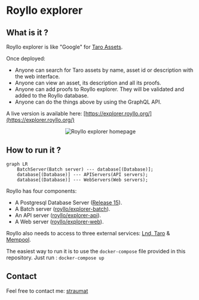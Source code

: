 # Royllo explorer

## What is it ?

Royllo explorer is like "Google" for [Taro Assets](https://docs.lightning.engineering/the-lightning-network/taro).

Once deployed:

- Anyone can search for Taro assets by name, asset id or description with the web interface.
- Anyone can view an asset, its description and all its proofs.
- Anyone can add proofs to Royllo explorer. They will be validated and added to the Royllo database.
- Anyone can do the things above by using the GraphQL API.

A live version is available here: [https://explorer.royllo.org/](https://explorer.royllo.org/)

<p align="center">
    <img    src="https://github.com/royllo/explorer/blob/development/docs/assets/images/screenshots/homepage.png?raw=true"
            alt="Royllo explorer homepage"/>
</p>

## How to run it ?

```mermaid
graph LR
    BatchServer(Batch server) --- database[(Database)];
    database[(Database)] --- APIServers(API servers);
    database[(Database)] --- WebServers(Web servers);
```

Royllo has four components:

- A Postgresql Database Server ([Release 15](https://hub.docker.com/_/postgres)).
- A Batch server ([royllo/explorer-batch](https://hub.docker.com/r/royllo/explorer-batch)).
- An API server ([royllo/explorer-api](https://hub.docker.com/r/royllo/explorer-api)).
- A Web server ([royllo/explorer-web](https://hub.docker.com/r/royllo/explorer-web)).

Royllo also needs to access to three external
services: [Lnd, Taro](https://github.com/royllo/lnd-taro-with-docker) & [Mempool](https://mempool.space/).

The easiest way to run it is to use the `docker-compose` file provided in this repository.
Just run : `docker-compose up`

## Contact

Feel free to contact me: [straumat](https://github.com/straumat)
